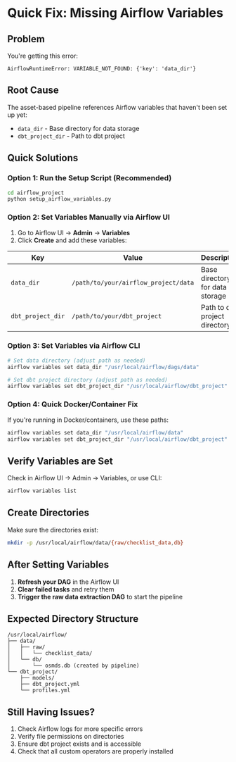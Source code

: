 # Quick Fix: Missing Airflow Variables

## Problem
You're getting this error:
```
AirflowRuntimeError: VARIABLE_NOT_FOUND: {'key': 'data_dir'}
```

## Root Cause
The asset-based pipeline references Airflow variables that haven't been set up yet:
- `data_dir` - Base directory for data storage
- `dbt_project_dir` - Path to dbt project

## Quick Solutions

### Option 1: Run the Setup Script (Recommended)
```bash
cd airflow_project
python setup_airflow_variables.py
```

### Option 2: Set Variables Manually via Airflow UI
1. Go to Airflow UI → **Admin** → **Variables**
2. Click **Create** and add these variables:

| Key | Value | Description |
|-----|-------|-------------|
| `data_dir` | `/path/to/your/airflow_project/data` | Base directory for data storage |
| `dbt_project_dir` | `/path/to/your/dbt_project` | Path to dbt project directory |

### Option 3: Set Variables via Airflow CLI
```bash
# Set data directory (adjust path as needed)
airflow variables set data_dir "/usr/local/airflow/dags/data"

# Set dbt project directory (adjust path as needed)  
airflow variables set dbt_project_dir "/usr/local/airflow/dbt_project"
```

### Option 4: Quick Docker/Container Fix
If you're running in Docker/containers, use these paths:
```bash
airflow variables set data_dir "/usr/local/airflow/data"
airflow variables set dbt_project_dir "/usr/local/airflow/dbt_project"
```

## Verify Variables are Set
Check in Airflow UI → Admin → Variables, or use CLI:
```bash
airflow variables list
```

## Create Directories
Make sure the directories exist:
```bash
mkdir -p /usr/local/airflow/data/{raw/checklist_data,db}
```

## After Setting Variables
1. **Refresh your DAG** in the Airflow UI
2. **Clear failed tasks** and retry them
3. **Trigger the raw data extraction DAG** to start the pipeline

## Expected Directory Structure
```
/usr/local/airflow/
├── data/
│   ├── raw/
│   │   └── checklist_data/
│   └── db/
│       └── osmds.db (created by pipeline)
└── dbt_project/
    ├── models/
    ├── dbt_project.yml
    └── profiles.yml
```

## Still Having Issues?
1. Check Airflow logs for more specific errors
2. Verify file permissions on directories
3. Ensure dbt project exists and is accessible
4. Check that all custom operators are properly installed 